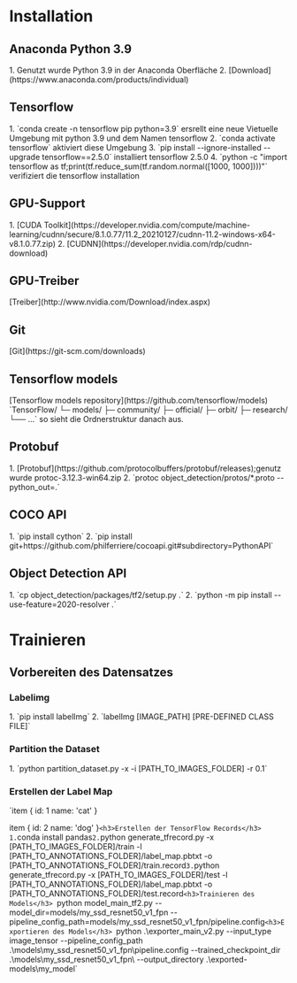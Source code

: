 <h1>Installation</h1>	
  <h2>Anaconda Python 3.9</h2>	
  1. Genutzt wurde Python 3.9 in der Anaconda Oberfläche
  2. [Download](https://www.anaconda.com/products/individual)
  <h2>Tensorflow</h2>	
  1. `conda create -n tensorflow pip python=3.9` ersrellt eine neue Vietuelle Umgebung mit python 3.9 und dem Namen tensorflow
  2. `conda activate tensorflow` aktiviert diese Umgebung
  3. `pip install --ignore-installed --upgrade tensorflow==2.5.0` installiert tensorflow 2.5.0
  4. `python -c "import tensorflow as tf;print(tf.reduce_sum(tf.random.normal([1000, 1000])))"` verifiziert die tensorflow installation
  <h2>GPU-Support</h2>
  1. [CUDA Toolkit](https://developer.nvidia.com/compute/machine-learning/cudnn/secure/8.1.0.77/11.2_20210127/cudnn-11.2-windows-x64-v8.1.0.77.zip)
  2. [CUDNN](https://developer.nvidia.com/rdp/cudnn-download)
  <h2>GPU-Treiber</h2>
  [Treiber](http://www.nvidia.com/Download/index.aspx)
 <h2>Git</h2>
  [Git](https://git-scm.com/downloads)
 <h2>Tensorflow models</h2>
  [Tensorflow models repository](https://github.com/tensorflow/models)
  `TensorFlow/
  └─ models/
    ├─ community/
    ├─ official/
    ├─ orbit/
     ├─ research/
     └── ...` 
     so sieht die Ordnerstruktur danach aus.
  <h2>Protobuf</h2>
   1.  [Protobuf](https://github.com/protocolbuffers/protobuf/releases);genutz wurde protoc-3.12.3-win64.zip
   2.  `protoc object_detection/protos/*.proto --python_out=.`
  <h2>COCO API</h2>
   1. `pip install cython`
   2. `pip install git+https://github.com/philferriere/cocoapi.git#subdirectory=PythonAPI`
  <h2>Object Detection API</h2>
   1. `cp object_detection/packages/tf2/setup.py .`
   2. `python -m pip install --use-feature=2020-resolver .`
<h1>Trainieren</h1>	
  <h2>Vorbereiten des Datensatzes</h2>
    <h3>Labelimg</h3>
      1.  `pip install labelImg`
      2.  `labelImg [IMAGE_PATH] [PRE-DEFINED CLASS FILE]`
    <h3>Partition the Dataset</h3>
      1.  `python partition_dataset.py -x -i [PATH_TO_IMAGES_FOLDER] -r 0.1`
    <h3>Erstellen der Label Map</h3>
`item {
    id: 1
    name: 'cat'
}

item {
    id: 2
    name: 'dog'
}`
    <h3>Erstellen der TensorFlow Records</h3>
      1. `conda install pandas`
      2. `python generate_tfrecord.py -x [PATH_TO_IMAGES_FOLDER]/train -l [PATH_TO_ANNOTATIONS_FOLDER]/label_map.pbtxt -o [PATH_TO_ANNOTATIONS_FOLDER]/train.record`
      3. `python generate_tfrecord.py -x [PATH_TO_IMAGES_FOLDER]/test -l [PATH_TO_ANNOTATIONS_FOLDER]/label_map.pbtxt -o [PATH_TO_ANNOTATIONS_FOLDER]/test.record`
     <h3>Trainieren des Models</h3> 
     `python model_main_tf2.py --model_dir=models/my_ssd_resnet50_v1_fpn --pipeline_config_path=models/my_ssd_resnet50_v1_fpn/pipeline.config`
     <h3>Exportieren des Models</h3> 
     `python .\exporter_main_v2.py --input_type image_tensor --pipeline_config_path .\models\my_ssd_resnet50_v1_fpn\pipeline.config --trained_checkpoint_dir .\models\my_ssd_resnet50_v1_fpn\ --output_directory .\exported-models\my_model`
